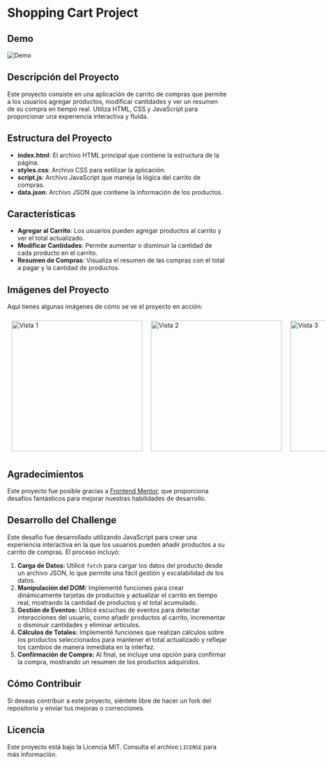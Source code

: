 # Shopping Cart Project

## Demo
![Demo](https://res.cloudinary.com/dz209s6jk/image/upload/v1720604597/Challenges/agjwp44wyf0uabnp9bwg.jpg)

## Descripción del Proyecto
Este proyecto consiste en una aplicación de carrito de compras que permite a los usuarios agregar productos, modificar cantidades y ver un resumen de su compra en tiempo real. Utiliza HTML, CSS y JavaScript para proporcionar una experiencia interactiva y fluida.

## Estructura del Proyecto
- **index.html**: El archivo HTML principal que contiene la estructura de la página.
- **styles.css**: Archivo CSS para estilizar la aplicación.
- **script.js**: Archivo JavaScript que maneja la lógica del carrito de compras.
- **data.json**: Archivo JSON que contiene la información de los productos.

## Características
- **Agregar al Carrito**: Los usuarios pueden agregar productos al carrito y ver el total actualizado.
- **Modificar Cantidades**: Permite aumentar o disminuir la cantidad de cada producto en el carrito.
- **Resumen de Compras**: Visualiza el resumen de las compras con el total a pagar y la cantidad de productos.

## Imágenes del Proyecto
Aquí tienes algunas imágenes de cómo se ve el proyecto en acción:

<div style="display: flex; justify-content: space-between;">
    <img src="https://res.cloudinary.com/dz209s6jk/image/upload/v1720604597/Challenges/agjwp44wyf0uabnp9bwg.jpg" alt="Vista 1" style="height: 300px; width: auto; margin: 10px;">
    <img src="https://res.cloudinary.com/dz209s6jk/image/upload/v1720614556/Challenges/mkgnp0bjdgnxv6ujzekm.jpg" alt="Vista 2" style="height: 300px; width: auto; margin: 10px;">
    <img src="https://res.cloudinary.com/dz209s6jk/image/upload/v1720614556/Challenges/gqsjnah9yf3fnipy1ku2.jpg" alt="Vista 3" style="height: 300px; width: auto; margin: 10px;">
</div>

## Agradecimientos
Este proyecto fue posible gracias a [Frontend Mentor](https://www.frontendmentor.io), que proporciona desafíos fantásticos para mejorar nuestras habilidades de desarrollo.

## Desarrollo del Challenge

Este desafío fue desarrollado utilizando JavaScript para crear una experiencia interactiva en la que los usuarios pueden añadir productos a su carrito de compras. El proceso incluyó:

1. **Carga de Datos:** Utilicé `fetch` para cargar los datos del producto desde un archivo JSON, lo que permite una fácil gestión y escalabilidad de los datos.
2. **Manipulación del DOM:** Implementé funciones para crear dinámicamente tarjetas de productos y actualizar el carrito en tiempo real, mostrando la cantidad de productos y el total acumulado.
3. **Gestión de Eventos:** Utilicé escuchas de eventos para detectar interacciones del usuario, como añadir productos al carrito, incrementar o disminuir cantidades y eliminar artículos.
4. **Cálculos de Totales:** Implementé funciones que realizan cálculos sobre los productos seleccionados para mantener el total actualizado y reflejar los cambios de manera inmediata en la interfaz.
5. **Confirmación de Compra:** Al final, se incluye una opción para confirmar la compra, mostrando un resumen de los productos adquiridos.

## Cómo Contribuir
Si deseas contribuir a este proyecto, siéntete libre de hacer un fork del repositorio y enviar tus mejoras o correcciones.

## Licencia
Este proyecto está bajo la Licencia MIT. Consulta el archivo `LICENSE` para más información.
